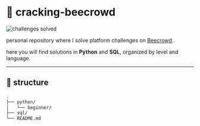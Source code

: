 # 🐝 cracking-beecrowd

![challenges solved](https://img.shields.io/badge/Total_Desafios_Resolvidos-18)

personal repository where I solve platform challenges on [Beecrowd](https://www.beecrowd.com.br/).

here you will find solutions in **Python** and **SQL**, organized by level and language.

---

## 📁 structure

```bash
.
├── python/
│   └── beginner/
├── sql/
└── README.md